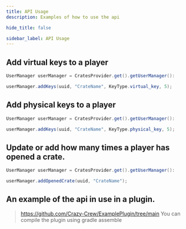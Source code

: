 ```yaml
---
title: API Usage
description: Examples of how to use the api

hide_title: false

sidebar_label: API Usage
---
```

## Add virtual keys to a player
```java
UserManager userManager = CratesProvider.get().getUserManager():

userManager.addKeys(uuid, "CrateName", KeyType.virtual_key, 5);
```

## Add physical keys to a player
```java
UserManager userManager = CratesProvider.get().getUserManager():

userManager.addKeys(uuid, "CrateName", KeyType.physical_key, 5);
```

## Update or add how many times a player has opened a crate.
```java
UserManager userManager = CratesProvider.get().getUserManager():

userManager.addOpenedCrate(uuid, "CrateName");
```

## An example of the api in use in a plugin.
> https://github.com/Crazy-Crew/ExamplePlugin/tree/main
> You can compile the plugin using gradle assemble
